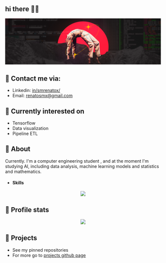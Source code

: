 ## hi there 👋🏿
<p>
  <img src="assets/cover1.png" title="conver unknow artist" style="height=90%" > 
</p>

## 👾 Contact me via:
- Linkedin: [in/smrenatox/](https://www.linkedin.com/in/smrenatox/)
- Email: renatosmx@gmail.com

## 👾 Currently interested on
- Tensorflow
- Data visualization
- Pipeline ETL

## 👾 About
Currently. I'm a computer engineering student , and at the moment I'm studying AI, including data analysis, machine learning models and statistics and mathematics.

- #### Skills
<p align="center">
  <a href="https://smrenato.github.io/projects/">
    <img src="https://skillicons.dev/icons?i=python,c,md,git,docker,neovim" />
  </a>
</p>

## 👾 Profile stats
<div align="center">
    <a href="https://github.com/smrenato">
        <img height=200 src="https://github-readme-stats.vercel.app/api/top-langs?username=smrenato&theme=radical&layout=compact&langs_count=10&card_width=500&custom_title=github.com/smrenato+stats"/>
    </a>
</div>

## 👾 Projects
- See my pinned repositories
- For more go to [projects github page](https://smrenato.github.io/projects/)

